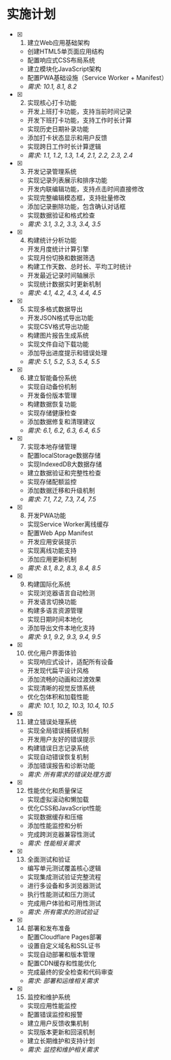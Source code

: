 # 实施计划

- [x] 1. 建立Web应用基础架构
  - 创建HTML5单页面应用结构
  - 配置响应式CSS布局系统
  - 建立模块化JavaScript架构
  - 配置PWA基础设施（Service Worker + Manifest）
  - _需求: 10.1, 8.1, 8.2_

- [x] 2. 实现核心打卡功能
  - 开发上班打卡功能，支持当前时间记录
  - 开发下班打卡功能，支持工作时长计算
  - 实现历史日期补录功能
  - 添加打卡状态显示和用户反馈
  - 实现跨日工作时长计算逻辑
  - _需求: 1.1, 1.2, 1.3, 1.4, 2.1, 2.2, 2.3, 2.4_

- [x] 3. 开发记录管理系统
  - 实现记录列表展示和排序功能
  - 开发内联编辑功能，支持点击时间直接修改
  - 实现完整编辑模态框，支持批量修改
  - 添加记录删除功能，包含确认对话框
  - 实现数据验证和格式检查
  - _需求: 3.1, 3.2, 3.3, 3.4, 3.5_

- [x] 4. 构建统计分析功能
  - 开发月度统计计算引擎
  - 实现月份切换和数据筛选
  - 构建工作天数、总时长、平均工时统计
  - 开发最近记录时间轴展示
  - 实现统计数据实时更新机制
  - _需求: 4.1, 4.2, 4.3, 4.4, 4.5_

- [x] 5. 实现多格式数据导出
  - 开发JSON格式导出功能
  - 实现CSV格式导出功能
  - 构建图片报告生成系统
  - 实现文件自动下载功能
  - 添加导出进度提示和错误处理
  - _需求: 5.1, 5.2, 5.3, 5.4, 5.5_

- [x] 6. 建立智能备份系统
  - 实现自动备份机制
  - 开发备份版本管理
  - 构建数据恢复功能
  - 实现存储健康检查
  - 添加数据修复和清理建议
  - _需求: 6.1, 6.2, 6.3, 6.4, 6.5_

- [x] 7. 实现本地存储管理
  - 配置localStorage数据存储
  - 实现IndexedDB大数据存储
  - 建立数据验证和完整性检查
  - 实现存储配额监控
  - 添加数据迁移和升级机制
  - _需求: 7.1, 7.2, 7.3, 7.4, 7.5_

- [x] 8. 开发PWA功能
  - 实现Service Worker离线缓存
  - 配置Web App Manifest
  - 开发应用安装提示
  - 实现离线功能支持
  - 添加应用更新机制
  - _需求: 8.1, 8.2, 8.3, 8.4, 8.5_

- [x] 9. 构建国际化系统
  - 实现浏览器语言自动检测
  - 开发语言切换功能
  - 构建多语言资源管理
  - 实现日期时间本地化
  - 添加导出文件本地化支持
  - _需求: 9.1, 9.2, 9.3, 9.4, 9.5_

- [x] 10. 优化用户界面体验
  - 实现响应式设计，适配所有设备
  - 开发现代扁平设计风格
  - 添加流畅的动画和过渡效果
  - 实现清晰的视觉反馈系统
  - 优化包体积和加载性能
  - _需求: 10.1, 10.2, 10.3, 10.4, 10.5_

- [x] 11. 建立错误处理系统
  - 实现全局错误捕获机制
  - 开发用户友好的错误提示
  - 构建错误日志记录系统
  - 实现自动错误恢复机制
  - 添加错误报告和诊断功能
  - _需求: 所有需求的错误处理方面_

- [x] 12. 性能优化和质量保证
  - 实现虚拟滚动和懒加载
  - 优化CSS和JavaScript性能
  - 实现数据缓存和压缩
  - 添加性能监控和分析
  - 完成跨浏览器兼容性测试
  - _需求: 性能相关需求_

- [x] 13. 全面测试和验证
  - 编写单元测试覆盖核心逻辑
  - 实现集成测试验证完整流程
  - 进行多设备和多浏览器测试
  - 执行性能测试和压力测试
  - 完成用户体验和可用性测试
  - _需求: 所有需求的测试验证_

- [x] 14. 部署和发布准备
  - 配置Cloudflare Pages部署
  - 设置自定义域名和SSL证书
  - 实现自动部署和版本管理
  - 配置CDN缓存和性能优化
  - 完成最终的安全检查和代码审查
  - _需求: 部署和运维相关需求_

- [x] 15. 监控和维护系统
  - 实现应用性能监控
  - 配置错误监控和报警
  - 建立用户反馈收集机制
  - 实现版本更新和回滚机制
  - 建立长期维护和支持计划
  - _需求: 监控和维护相关需求_